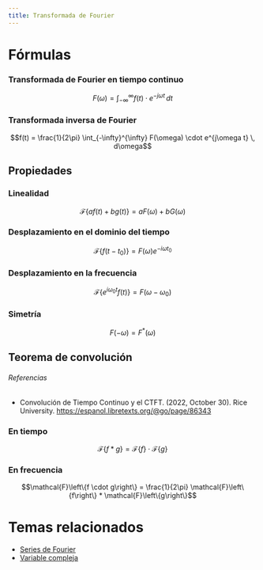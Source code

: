 ```yaml
---
title: Transformada de Fourier
---
```


# Fórmulas

### Transformada de Fourier en tiempo continuo

```math
F(\omega) = \int_{-\infty}^{\infty} f(t) \cdot e^{-j\omega t} \, dt
```

### Transformada inversa de Fourier

```math
f(t) = \frac{1}{2\pi} \int_{-\infty}^{\infty} F(\omega) \cdot e^{j\omega t} \, d\omega
```

## Propiedades

### Linealidad

```math
\mathcal{F}\{af(t) + bg(t)\} = aF(\omega) + bG(\omega)
```

### Desplazamiento en el dominio del tiempo

```math
\mathcal{F}\{f(t - t_0)\} = F(\omega)e^{-i\omega t_0}
```

### Desplazamiento en la frecuencia

```math
\mathcal{F}\{e^{i\omega_0 t}f(t)\} = F(\omega - \omega_0)
```

### Simetría

$$F(-\omega) = F^*(\omega)$$

## Teorema de convolución

###### Referencias

- Convolución de Tiempo Continuo y el CTFT. (2022, October 30). Rice University. https://espanol.libretexts.org/@go/page/86343

### En tiempo

```math
\mathcal{F}\left\{f * g\right\} =  \mathcal{F}\left\{f\right\} \cdot \mathcal{F}\left\{g\right\}
```

### En frecuencia

```math
\mathcal{F}\left\{f \cdot g\right\} = \frac{1}{2\pi} \mathcal{F}\left\{f\right\} * \mathcal{F}\left\{g\right\}
```

# Temas relacionados

- [Series de Fourier](Series%20de%20Fourier.md)
- [Variable compleja](Variable%20compleja.md)

